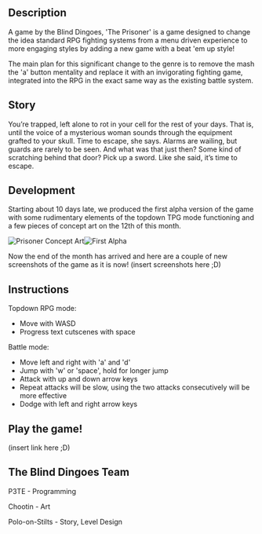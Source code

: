 ## Description
A game by the Blind Dingoes, 'The Prisoner' is a game designed to change the idea standard RPG fighting systems
from a menu driven experience to more engaging styles by adding a new game with a beat 'em up style!

The main plan for this significant change to the genre is to remove the mash the 'a' button mentality and replace
it with an invigorating fighting game, integrated into the RPG in the exact same way as the existing battle system.

## Story
You’re trapped, left alone to rot in your cell for the rest of your days. That is, until the voice of a mysterious woman sounds through the equipment grafted to your skull. Time to escape, she says. Alarms are wailing, but guards are rarely to be seen. And what was that just then? Some kind of scratching behind that door? Pick up a sword. Like she said, it’s time to escape.

## Development
Starting about 10 days late, we produced the first alpha version of the game with some rudimentary elements of the topdown TPG mode functioning and a few pieces of concept art on the 12th of this month.

![Prisoner Concept Art](https://doc-0g-6k-docs.googleusercontent.com/docs/securesc/gplgbmo5e9qfpc6iq761j7vb1m78fd7k/22tfkkh62m7uk9mhd27e4io4f6ku7djq/1385769600000/17870549467301777198/17870549467301777198/0B2JizZ8E1TDfRmhVY0xRUFU2alk?e=download&h=16653014193614665626&nonce=jm66tfh8suj8s&user=17870549467301777198&hash=q0ho8faq6edl8m71bmkg8bf5p65qpkq3)![First Alpha](https://dl.dropboxusercontent.com/s/rl0ov42hgisix2o/12_11-small.jpg?dl=1&token_hash=AAG5jc-PE5OIIyd8jGrFci1D2pluBhuTWQ3rL3NxTG06XQ)

Now the end of the month has arrived and here are a couple of new screenshots of the game as it is now!
(insert screenshots here ;D)

## Instructions
Topdown RPG mode:
* Move with WASD
* Progress text cutscenes with space

Battle mode:
* Move left and right with 'a' and 'd'
* Jump with 'w' or 'space', hold for longer jump
* Attack with up and down arrow keys
* Repeat attacks will be slow, using the two attacks consecutively will be more effective
* Dodge with left and right arrow keys


## Play the game!
(insert link here ;D)

## The Blind Dingoes Team
P3TE - Programming

Chootin - Art

Polo-on-Stilts - Story, Level Design
